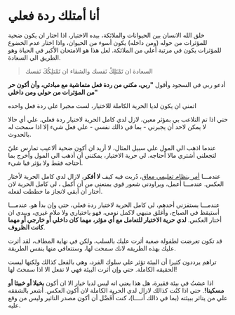 # أنا أمتلك ردة فعلي

خلق الله الانسان بين الحيوانات والملائكة، بيده الاختيار، اذا اختار ان يكون ضحية للمؤثرات من حوله (ومن داخله) يكون أسوء من الحيوان، واذا اختار عدم الخضوع للمؤثرات يكون في مرتبة أعلي من الملائكة. لعل هذا هو الامتحان الأكبر في الحياة وهو الطريق الي السعادة.

> السعادة ان تَمْتَلِكْ نَفسك والشقاء ان تَمْتلِكُكَ نَفسك 


أدعو ربي في السجود وأقول **"ربي، مكني من ردة فعل متماشية مع مبادئي، وأن أكون حر من المؤثرات من حولي ومن داخلي"**

اتمني ان يكون لديا الحرية الكاملة للاختيار، لست مجبرا علي ردة فعل واحده 

حتي اذا تم التلاعب بي بمؤثر معين، لازل لدي كامل الحرية لاختيار ردة فعلي. علي أي حالا لا يمكن لاحد أن يجبرني - بما في ذالك نفسي - علي فعل شيء إلا اذا سمحت له بالحدوث. 

عندما اذهب الي المول علي سبيل المثال، لا أريد ان أكون ضحية ألاعيب تمارس عليّ لتجعلني أشتري مالا أحتاجه. لي حرية الاختيار، يمكنني أن أذهب الي المول وأخرج بما أحتاجه فقط ولا يؤثر فيا شيء.


عندمـــا [أمر بنظام تعليمي معاق](/hidden-history-of-education)، دُربت فيه كيف **لا أفكر**، لازال لدي كامل الحرية لأختار العكس. عندمـــا أعمل، ويراودني شعور قوي يمنعني من أن أكمل ، لي كامل الحرية لان أختار أن أبقي لانجاز ما خططت لفعله.
 

عندمـــا يستفزني أحدهم، لي كامل الحرية لاختيار ردة فعلي، حتي وإن بدأ هو. عندمـــا أستيقظ في الصباح، وأغلق منبهي لاكمل نومي، فهو باختياري ولا ملام غيري، وبيدي ان أختار العكس. **لدي حرية الاختيار للتعامل مع أي مؤثر، مهما كان داخلي أو خارجي أو مهما كانت الظروف**.

 


قد تكون تعرضت لطفولة صعبة أثرت عليك بالسلب، ولكن في نهاية المطاف، لقد أثرت عليك بهذه الطريقه لانك سمحت لها، وستتعافي منها بنفس الطريقة. 


 تراهم يرددون كثيرا أن البيئة تؤثر علي سلوك الفرد، وهي بالفعل كذالك ولكنها ليست الحقيقه الكاملة. حتي وإن أثرت البيئة فهي لا تفعل الا اذا سمحتَ لها! 


اذا عشتُ في بيئة فقيرة، هل هذا يعني انه ليس لديا خيار الا ان أكون **بخيلا أو خبيثا أو مسكينا!**. حتي اذا كنُت كذالك لازال لدي الحرية الكاملة لان أكون العكس. أشعر بالشفقه علي من يتاثر ببيئته (بما في ذالك أنــــا)، كنت أُفَضْل أن أكون مصدر التاثير وليس من وقع عليه.





